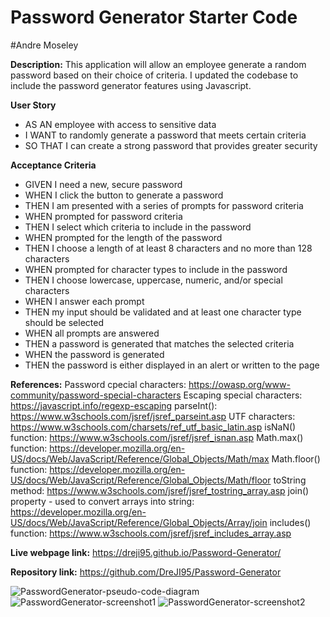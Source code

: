 # Password Generator Starter Code
#Andre Moseley

**Description:** 
This application will allow an employee generate a random password based on their choice of criteria. I updated the codebase to include the password generator features using Javascript.

**User Story**
- AS AN employee with access to sensitive data
- I WANT to randomly generate a password that meets certain criteria
- SO THAT I can create a strong password that provides greater security

**Acceptance Criteria**
- GIVEN I need a new, secure password
- WHEN I click the button to generate a password
- THEN I am presented with a series of prompts for password criteria
- WHEN prompted for password criteria
- THEN I select which criteria to include in the password
- WHEN prompted for the length of the password
- THEN I choose a length of at least 8 characters and no more than 128 characters
- WHEN prompted for character types to include in the password
- THEN I choose lowercase, uppercase, numeric, and/or special characters
- WHEN I answer each prompt
- THEN my input should be validated and at least one character type should be selected
- WHEN all prompts are answered
- THEN a password is generated that matches the selected criteria
- WHEN the password is generated
- THEN the password is either displayed in an alert or written to the page

**References:** 
Password cpecial characters: https://owasp.org/www-community/password-special-characters
Escaping special characters: https://javascript.info/regexp-escaping
parseInt(): https://www.w3schools.com/jsref/jsref_parseint.asp
UTF characters: https://www.w3schools.com/charsets/ref_utf_basic_latin.asp
isNaN() function: https://www.w3schools.com/jsref/jsref_isnan.asp
Math.max() function: https://developer.mozilla.org/en-US/docs/Web/JavaScript/Reference/Global_Objects/Math/max
Math.floor() function: https://developer.mozilla.org/en-US/docs/Web/JavaScript/Reference/Global_Objects/Math/floor
toString method: https://www.w3schools.com/jsref/jsref_tostring_array.asp
join() property - used to convert arrays into string: https://developer.mozilla.org/en-US/docs/Web/JavaScript/Reference/Global_Objects/Array/join
includes() function: https://www.w3schools.com/jsref/jsref_includes_array.asp

**Live webpage link:** https://dreji95.github.io/Password-Generator/


**Repository link:** https://github.com/DreJI95/Password-Generator

![PasswordGenerator-pseudo-code-diagram](https://user-images.githubusercontent.com/76451565/111092057-58730700-850b-11eb-9ad5-e4d087e44e03.png)
![PasswordGenerator-screenshot1](https://user-images.githubusercontent.com/76451565/111092180-b69fea00-850b-11eb-930d-c7b485087a38.PNG)
![PasswordGenerator-screenshot2](https://user-images.githubusercontent.com/76451565/111092199-c4556f80-850b-11eb-8a71-b36a7350a3d9.PNG)

